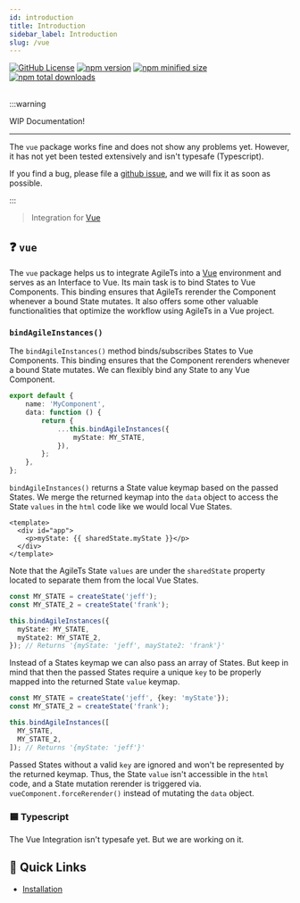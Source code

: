 ```yaml
---
id: introduction
title: Introduction
sidebar_label: Introduction
slug: /vue
---
```


 <a href="https://github.com/agile-ts/agile">
  <img src="https://img.shields.io/github/license/agile-ts/agile.svg?label=license&style=flat&colorA=293140&colorB=4a4872" alt="GitHub License"/></a>
<a href="https://npm.im/@agile-ts/vue">
  <img src="https://img.shields.io/npm/v/@agile-ts/vue.svg?label=npm&style=flat&colorA=293140&colorB=4a4872" alt="npm version"/></a>
<a href="https://npm.im/@agile-ts/vue">
  <img src="https://img.shields.io/bundlephobia/minzip/@agile-ts/vue.svg?label=minified%20size&style=flat&colorA=293140&colorB=4a4872" alt="npm minified size"/></a>
<a href="https://npm.im/@agile-ts/vue">
  <img src="https://img.shields.io/npm/dt/@agile-ts/vue.svg?label=downloads&style=flat&colorA=293140&colorB=4a4872" alt="npm total downloads"/></a>

<br />
<br />

:::warning

WIP Documentation!

---

The `vue` package works fine and does not show any problems yet. 
However, it has not yet been tested extensively and isn't typesafe (Typescript).

If you find a bug, please file a [github issue](https://github.com/agile-ts/agile/issues),
and we will fix it as soon as possible.

:::

> Integration for [Vue](https://vuejs.org/)

## ❓ `vue`

The `vue` package helps us to integrate AgileTs into a [Vue](https://vuejs.org/) environment
and serves as an Interface to Vue.
Its main task is to bind States to Vue Components.
This binding ensures that AgileTs rerender the Component whenever a bound State mutates.
It also offers some other valuable functionalities that optimize the workflow using AgileTs in a Vue project.

### `bindAgileInstances()`

The `bindAgileInstances()` method binds/subscribes States to Vue Components.
This binding ensures that the Component rerenders whenever a bound State mutates.
We can flexibly bind any State to any Vue Component.
```ts {4-7}
export default {
    name: 'MyComponent',
    data: function () {
        return {
            ...this.bindAgileInstances({
                myState: MY_STATE,
            }),
        };
    },
};
```
`bindAgileInstances()` returns a State value keymap based on the passed States.
We merge the returned keymap into the `data` object
to access the State `values` in the `html` code like we would local Vue States.
```vue {3}
<template>
  <div id="app">
    <p>myState: {{ sharedState.myState }}</p>
  </div>
</template>
```
Note that the AgileTs State `values` are under the `sharedState` property located
to separate them from the local Vue States.
```ts {4-7}
const MY_STATE = createState('jeff');
const MY_STATE_2 = createState('frank');

this.bindAgileInstances({
  myState: MY_STATE,
  myState2: MY_STATE_2,
}); // Returns '{myState: 'jeff', mayState2: 'frank'}'
```
Instead of a States keymap we can also pass an array of States. 
But keep in mind that then the passed States require a unique `key`
to be properly mapped into the returned State `value` keymap.
```ts {4-7}
const MY_STATE = createState('jeff', {key: 'myState'});
const MY_STATE_2 = createState('frank');

this.bindAgileInstances([
  MY_STATE,
  MY_STATE_2,
]); // Returns '{myState: 'jeff'}'
```
Passed States without a valid `key` are ignored 
and won't be represented by the returned keymap.
Thus, the State `value` isn't accessible in the `html` code, 
and a State mutation rerender is triggered via. `vueComponent.forceRerender()`
instead of mutating the `data` object.

### 🟦 Typescript

The Vue Integration isn't typesafe yet. But we are working on it.

## 🚀 Quick Links
- [Installation](./Installation.md)

